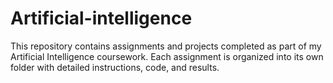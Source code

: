 # Artificial-intelligence
This repository contains assignments and projects completed as part of my Artificial Intelligence coursework. Each assignment is organized into its own folder with detailed instructions, code, and results.
